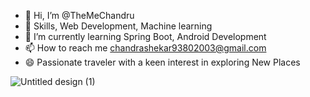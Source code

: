 - 👋 Hi, I’m @TheMeChandru
- 👀 Skills, Web Development, Machine learning
- 🌱 I’m currently learning  Spring Boot, Android Development
- 📫 How to reach me chandrashekar93802003@gmail.com
- 😄 Passionate traveler with a keen interest in exploring New Places

![Untitled design (1)](https://github.com/user-attachments/assets/c1e4af17-8976-4dfa-976c-9322537f0c47)
